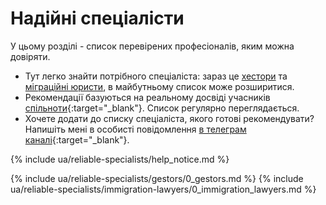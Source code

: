 # Надійні спеціалісти

У цьому розділі - список перевірених професіоналів, яким можна довіряти.

- Тут легко знайти потрібного спеціаліста: зараз це [хестори](#надійні-хестори) та [міграційні юристи](#надійні-міграційні-юристи), в майбутньому список може розширитися.
- Рекомендації базуються на реальному досвіді учасників [спільноти](https://bit.ly/it-autonomos-es){:target="_blank"}.
  Список регулярно переглядається.
- Хочете додати до списку спеціаліста, якого готові рекомендувати? Напишіть мені в особисті повідомлення
  [в телеграм каналі](https://bit.ly/autonomo-and-sl-channel){:target="_blank"}.

{% include ua/reliable-specialists/help_notice.md %}

{% include ua/reliable-specialists/gestors/0_gestors.md %}
{% include ua/reliable-specialists/immigration-lawyers/0_immigration_lawyers.md %}
